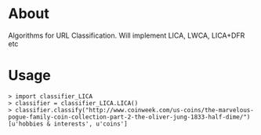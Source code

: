 # About
Algorithms for URL Classification. Will implement LICA, LWCA, LICA+DFR etc

# Usage
    > import classifier_LICA
    > classifier = classifier_LICA.LICA()
    > classifier.classify("http://www.coinweek.com/us-coins/the-marvelous-pogue-family-coin-collection-part-2-the-oliver-jung-1833-half-dime/")
    [u'hobbies & interests', u'coins']

